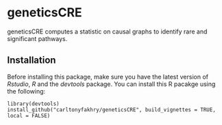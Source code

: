 # geneticsCRE
geneticsCRE computes a statistic on causal graphs to identify rare and significant pathways.

## Installation
Before installing this package, make sure you have the latest version of *Rstudio*, *R* and the *devtools* package. You can install this R pacakge using the following:
```{R}
library(devtools)
install_github("carltonyfakhry/geneticsCRE", build_vignettes = TRUE, local = FALSE)
```
